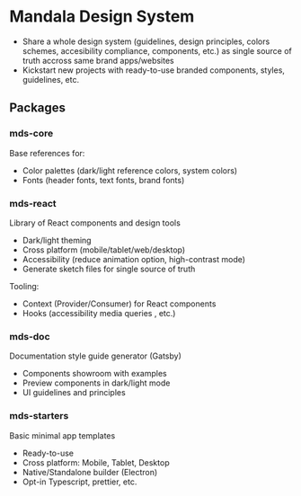 # Mandala Design System

-   Share a whole design system (guidelines, design principles, colors schemes, accesibility compliance, components, etc.) as single source of truth accross same brand apps/websites
-   Kickstart new projects with ready-to-use branded components, styles, guidelines, etc.

## Packages

### mds-core

Base references for:

-   Color palettes (dark/light reference colors, system colors)
-   Fonts (header fonts, text fonts, brand fonts)

### mds-react

Library of React components and design tools

-   Dark/light theming
-   Cross platform (mobile/tablet/web/desktop)
-   Accessibility (reduce animation option, high-contrast mode)
-   Generate sketch files for single source of truth

Tooling:

-   Context (Provider/Consumer) for React components
-   Hooks (accessibility media queries , etc.)

### mds-doc

Documentation style guide generator (Gatsby)

-   Components showroom with examples
-   Preview components in dark/light mode
-   UI guidelines and principles

### mds-starters

Basic minimal app templates

-   Ready-to-use
-   Cross platform: Mobile, Tablet, Desktop
-   Native/Standalone builder (Electron)
-   Opt-in Typescript, prettier, etc.

